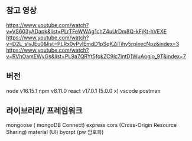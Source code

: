 ## 참고 영상
https://www.youtube.com/watch?v=VS603yADapk&list=PLrTFeWWAg1chZ4uUrDm8Q-kFjKt-hVEXE
https://www.youtube.com/watch?v=D2L_sIvJEu0&list=PLRx0vPvlEmdD1pSqKZiTihy5rplxecNpz&index=3
https://www.youtube.com/watch?v=RVhOamEWyGs&list=PL9a7QRYt5fqkZC9jc7jntD1WuAogjo_9T&index=7

## 버전
node v16.15.1
npm v8.11.0
react v17.0.1 (5.0.0 x)
vscode
postman

## 라이브러리/ 프레임워크
mongoose ( mongoDB Connect)
express
cors (Cross-Origin Resource Sharing)
material (UI)
bycrpt (pw 암호화)